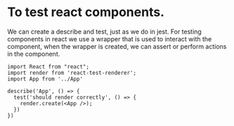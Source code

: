 # To test react components.

We can create a describe and test, just as we do in jest. For testing components in react we use a wrapper that is used to interact with the component, when the wrapper is created, we can assert or perform actions in the component.

```
import React from "react";
import render from 'react-test-renderer';
import App from '../App'

describe('App', () => {
  test('should render correctly', () => {
    render.create(<App />);
  })
})
```

